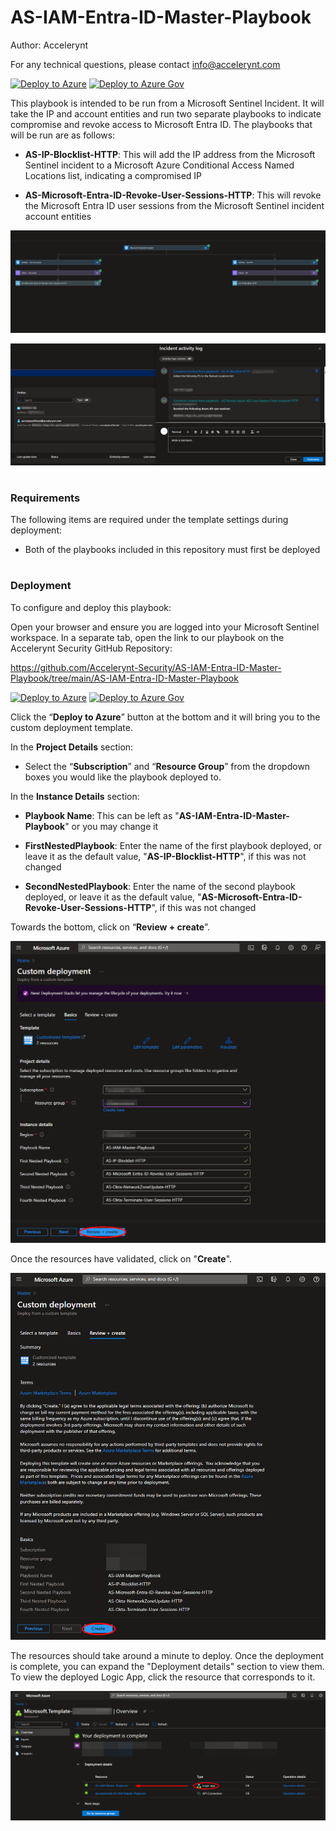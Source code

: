 # AS-IAM-Entra-ID-Master-Playbook

Author: Accelerynt

For any technical questions, please contact info@accelerynt.com  

[![Deploy to Azure](https://aka.ms/deploytoazurebutton)](https://portal.azure.com/#create/Microsoft.Template/uri/https%3A%2F%2Fraw.githubusercontent.com%2FAzure%2FAzure-Sentinel%2Fmaster%2FPlaybooks%2FAS-IAM-Entra-ID-Master-Playbook%2Fmain%2Fazuredeploy.json)
[![Deploy to Azure Gov](https://aka.ms/deploytoazuregovbutton)](https://portal.azure.us/#create/Microsoft.Template/uri/https%3A%2F%2Fraw.githubusercontent.com%2FAzure%2FAzure-Sentinel%2Fmaster%2FPlaybooks%2FAS-IAM-Entra-ID-Master-Playbook%2Fmain%2Fazuredeploy.json)       

This playbook is intended to be run from a Microsoft Sentinel Incident. It will take the IP and account entities and run two separate playbooks to indicate compromise and revoke access to Microsoft Entra ID. The playbooks that will be run are as follows:

* **AS-IP-Blocklist-HTTP**: This will add the IP address from the Microsoft Sentinel incident to a Microsoft Azure Conditional Access Named Locations list, indicating a compromised IP

* **AS-Microsoft-Entra-ID-Revoke-User-Sessions-HTTP**: This will revoke the Microsoft Entra ID user sessions from the Microsoft Sentinel incident account entities
                                                                                                                               
![MasterPlaybook_Demo_1](Images/MasterPlaybook_Demo_1.png)

![MasterPlaybook_Demo_2](Images/MasterPlaybook_Demo_2.png)
 
                                                                                                                                     
#
### Requirements
                                                                                                                                     
The following items are required under the template settings during deployment: 

* Both of the playbooks included in this repository must first be deployed


#
### Deployment                                                                                                         
                                                                                                        
To configure and deploy this playbook:
 
Open your browser and ensure you are logged into your Microsoft Sentinel workspace. In a separate tab, open the link to our playbook on the Accelerynt Security GitHub Repository:

https://github.com/Accelerynt-Security/AS-IAM-Entra-ID-Master-Playbook/tree/main/AS-IAM-Entra-ID-Master-Playbook

[![Deploy to Azure](https://aka.ms/deploytoazurebutton)](https://portal.azure.com/#create/Microsoft.Template/uri/https%3A%2F%2Fraw.githubusercontent.com%2FAzure%2FAzure-Sentinel%2Fmaster%2FPlaybooks%2FAS-IAM-Entra-ID-Master-Playbook%2Fmain%2Fazuredeploy.json)
[![Deploy to Azure Gov](https://aka.ms/deploytoazuregovbutton)](https://portal.azure.us/#create/Microsoft.Template/uri/https%3A%2F%2Fraw.githubusercontent.com%2FAzure%2FAzure-Sentinel%2Fmaster%2FPlaybooks%2FAS-IAM-Entra-ID-Master-Playbook%2Fmain%2Fazuredeploy.json)                                             

Click the “**Deploy to Azure**” button at the bottom and it will bring you to the custom deployment template.

In the **Project Details** section:

* Select the “**Subscription**” and “**Resource Group**” from the dropdown boxes you would like the playbook deployed to.  

In the **Instance Details** section:   

* **Playbook Name**: This can be left as "**AS-IAM-Entra-ID-Master-Playbook**" or you may change it

* **FirstNestedPlaybook**: Enter the name of the first playbook deployed, or leave it as the default value, "**AS-IP-Blocklist-HTTP**", if this was not changed

* **SecondNestedPlaybook**: Enter the name of the second playbook deployed, or leave it as the default value, "**AS-Microsoft-Entra-ID-Revoke-User-Sessions-HTTP**", if this was not changed

Towards the bottom, click on “**Review + create**”. 

![MasterPlaybook_Deploy_1](Images/MasterPlaybook_Deploy_1.png)

Once the resources have validated, click on "**Create**".

![MasterPlaybook_Deploy_2](Images/MasterPlaybook_Deploy_2.png)

The resources should take around a minute to deploy. Once the deployment is complete, you can expand the "Deployment details" section to view them. To view the deployed Logic App, click the resource that corresponds to it.

![MasterPlaybook_Deploy_3](Images/MasterPlaybook_Deploy_3.png)
